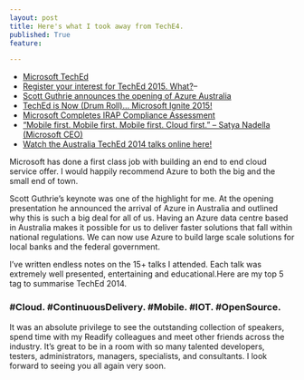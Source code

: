 ```yaml
---
layout: post
title: Here's what I took away from TechE4.
published: True
feature: 

---
```


*   [Microsoft TechEd](http://www.microsoft.com/en-au/teched/default.aspx)
*   [Register your interest for TechEd 2015\. What?](https://event.infosalons.com.au/TechEd2014/Teched/RegisterInterest)–
*   [Scott Guthrie announces the opening of Azure Australia](http://blogs.microsoft.com/blog/2014/10/26/microsoft-azure-australia-geo-generally-available/)
*   [TechEd is Now (Drum Roll)… Microsoft Ignite 2015!](http://windowsitpro.com/cloud/teched-now-drum-roll-microsoft-ignite)
*   [Microsoft Completes IRAP Compliance Assessment](http://www.lifehacker.com.au/2014/10/microsoft-completes-irap-compliance-assessment-ahead-of-australian-azure-rollout/)
*   [“Mobile first. Mobile first. Mobile first. Cloud first.” – Satya Nadella (Microsoft CEO)](http://windowsitpro.com/mobile/satya-nadella-explains-mobile-mobile-first-cloud-first)
*   [Watch the Australia TechEd 2014 talks online here!](http://www.microsoft.com/en-au/teched/session/default.aspx)

Microsoft has done a first class job with building an end to end cloud service offer. I would happily recommend Azure to both the big and the small end of town.

Scott Guthrie’s keynote was one of the highlight for me. At the opening presentation he announced the arrival of Azure in Australia and outlined why this is such a big deal for all of us. Having an Azure data centre based in Australia makes it possible for us to deliver faster solutions that fall within national regulations. We can now use Azure to build large scale solutions for local banks and the federal government.

I’ve written endless notes on the 15+ talks I attended. Each talk was extremely well presented, entertaining and educational.Here are my top 5 tag to summarise TechEd 2014.

### #Cloud. #ContinuousDelivery. #Mobile. #IOT. #OpenSource.

It was an absolute privilege to see the outstanding collection of speakers, spend time with my Readify colleagues and meet other friends across the industry. It’s great to be in a room with so many talented developers, testers, administrators, managers, specialists, and consultants. I look forward to seeing you all again very soon.